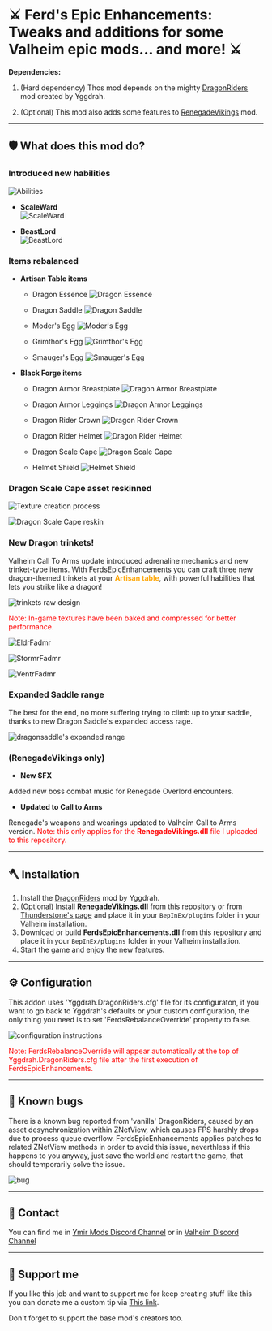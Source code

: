 # ⚔️ Ferd's Epic Enhancements: Tweaks and additions for some Valheim epic mods... and more! ⚔️

**Dependencies:** 

1) (Hard dependency) Thos mod depends on the mighty [DragonRiders](https://thunderstore.io/c/valheim/p/Yggdrah/DragonRiders/versions/) mod created by Yggdrah.

2) (Optional) This mod also adds some features to [RenegadeVikings](https://thunderstore.io/c/valheim/p/blacks7ar/RenegadeVikings/) mod.

---

## 🛡️ What does this mod do?

### Introduced new habilities

![Abilities]([https://github.com/Ferd656/Ferds-EpicEnchancements/tree/master/Media/StatusEffects.png](https://github.com/Ferd656/Ferds-EpicEnchancements/blob/master/Media/StatusEffects.png))

- **ScaleWard**  
![ScaleWard](https://github.com/[username]/[reponame]/blob/[branch]/image.jpg?raw=true)

- **BeastLord**  
![BeastLord](https://github.com/[username]/[reponame]/blob/[branch]/image.jpg?raw=true)


### Items rebalanced

- **Artisan Table items**  
  - Dragon Essence
  ![Dragon Essence](https://github.com/[username]/[reponame]/blob/[branch]/image.jpg?raw=true)

  - Dragon Saddle
  ![Dragon Saddle](https://github.com/[username]/[reponame]/blob/[branch]/image.jpg?raw=true)

  - Moder's Egg
  ![Moder's Egg](https://github.com/[username]/[reponame]/blob/[branch]/image.jpg?raw=true)

  - Grimthor's Egg
  ![Grimthor's Egg](https://github.com/[username]/[reponame]/blob/[branch]/image.jpg?raw=true)

  - Smauger's Egg
  ![Smauger's Egg](https://github.com/[username]/[reponame]/blob/[branch]/image.jpg?raw=true)

- **Black Forge items**  
  - Dragon Armor Breastplate
  ![Dragon Armor Breastplate](https://github.com/[username]/[reponame]/blob/[branch]/image.jpg?raw=true)

  - Dragon Armor Leggings
    ![Dragon Armor Leggings](https://github.com/[username]/[reponame]/blob/[branch]/image.jpg?raw=true)

  - Dragon Rider Crown
    ![Dragon Rider Crown](https://github.com/[username]/[reponame]/blob/[branch]/image.jpg?raw=true)

  - Dragon Rider Helmet
    ![Dragon Rider Helmet](https://github.com/[username]/[reponame]/blob/[branch]/image.jpg?raw=true)

  - Dragon Scale Cape
    ![Dragon Scale Cape](https://github.com/[username]/[reponame]/blob/[branch]/image.jpg?raw=true)

  - Helmet Shield
    ![Helmet Shield](https://github.com/[username]/[reponame]/blob/[branch]/image.jpg?raw=true)


### Dragon Scale Cape asset reskinned

![Texture creation process](https://github.com/[username]/[reponame]/blob/[branch]/image.jpg?raw=true)

![Dragon Scale Cape reskin](https://github.com/[username]/[reponame]/blob/[branch]/image.jpg?raw=true)


### New Dragon trinkets!

Valheim Call To Arms update introduced adrenaline mechanics and new trinket-type items. With FerdsEpicEnhancements you can craft three new dragon-themed trinkets at your <span style="color:orange">**Artisan table**</span>, with powerful habilities that lets you strike like a dragon! 

![trinkets raw design](https://github.com/[username]/[reponame]/blob/[branch]/image.jpg?raw=true)

<span style="color: red;">Note: In-game textures have been baked and compressed for better performance.</span>

![EldrFadmr](https://github.com/[username]/[reponame]/blob/[branch]/image.jpg?raw=true)

![StormrFadmr](https://github.com/[username]/[reponame]/blob/[branch]/image.jpg?raw=true)

![VentrFadmr](https://github.com/[username]/[reponame]/blob/[branch]/image.jpg?raw=true)


### Expanded Saddle range

The best for the end, no more suffering trying to climb up to your saddle, thanks to new Dragon Saddle's expanded access rage.

![dragonsaddle's expanded range](https://github.com/[username]/[reponame]/blob/[branch]/image.jpg?raw=true)


### (RenegadeVikings only)

- **New SFX**  

Added new boss combat music for Renegade Overlord encounters.

- **Updated to Call to Arms**  

Renegade's weapons and wearings updated to Valheim Call to Arms version. <span style="color: red;">Note: this only applies for the **RenegadeVikings.dll** file I uploaded to this repository.</span>

---

## 🪓 Installation

1. Install the [DragonRiders](https://thunderstore.io/c/valheim/p/Yggdrah/DragonRiders/versions/) mod by Yggdrah.
2. (Optional) Install **RenegadeVikings.dll** from this repository or from [Thunderstone's page](https://thunderstore.io/c/valheim/p/blacks7ar/RenegadeVikings/) and place it in your `BepInEx/plugins` folder in your Valheim installation.
2. Download or build **FerdsEpicEnhancements.dll** from this repository and place it in your `BepInEx/plugins` folder in your Valheim installation.
3. Start the game and enjoy the new features.

---
## ⚙️ Configuration

This addon uses 'Yggdrah.DragonRiders.cfg' file for its configuraton, if you want to go back to Yggdrah's defaults or your custom configuration, the only thing you need is to set 'FerdsRebalanceOverride' property to false.

![configuration instructions](https://github.com/[username]/[reponame]/blob/[branch]/image.jpg?raw=true)

<span style="color: red;">Note: FerdsRebalanceOverride will appear automatically at the top of Yggdrah.DragonRiders.cfg file after the first execution of FerdsEpicEnhancements.</span>

---
## 🐛 Known bugs

There is a known bug reported from 'vanilla' DragonRiders, caused by an asset desynchronization within ZNetView, which causes FPS harshly drops due to process queue overflow. FerdsEpicEnhancements applies patches to related ZNetView methods in order to avoid this issue, neverthless if this happens to you anyway, just save the world and restart the game, that should temporarily solve the issue. 

![bug](https://github.com/[username]/[reponame]/blob/[branch]/image.jpg?raw=true)

---
## 💬 Contact

You can find me in [Ymir Mods Discord Channel](https://discord.gg/dDAy6u6Bwy) or in [Valheim Discord Channel](https://discord.com/invite/valheim)

---
## 🤝 Support me

If you like this job and want to support me for keep creating stuff like this you can donate me a custom tip via [This link](https://www.paypal.com/paypalme/Feoli).


Don't forget to support the base mod's creators too.
